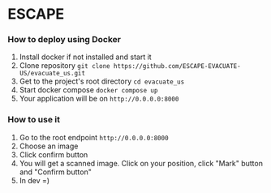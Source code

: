 # ESCAPE

### How to deploy using Docker
1. Install docker if not installed and start it
2. Clone repository ```git clone https://github.com/ESCAPE-EVACUATE-US/evacuate_us.git```
3. Get to the project's root directory ```cd evacuate_us```
4. Start docker compose ```docker compose up```
5. Your application will be on ```http://0.0.0.0:8000```

### How to use it
1. Go to the root endpoint ```http://0.0.0.0:8000```
2. Choose an image
3. Click confirm button
4. You will get a scanned image. Click on your position, click "Mark" button and "Confirm button"
5. In dev =)